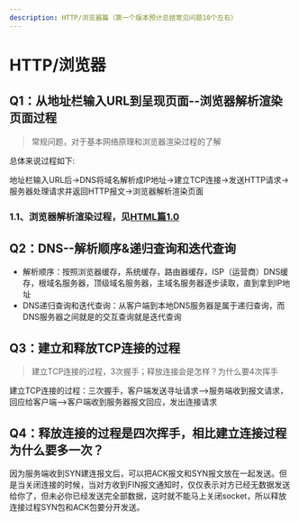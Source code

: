 ```yaml
---
description: HTTP/浏览器篇（第一个版本预计总结常见问题10个左右）
---
```


# HTTP/浏览器

## Q1：从地址栏输入URL到呈现页面--浏览器解析渲染页面过程

> 常规问题，对于基本网络原理和浏览器渲染过程的了解

总体来说过程如下:

地址栏输入URL后-&gt;DNS将域名解析成IP地址-&gt;建立TCP连接-&gt;发送HTTP请求-&gt;服务器处理请求并返回HTTP报文-&gt;浏览器解析渲染页面

### 1.1、浏览器解析渲染过程，见[HTML篇1.0](https://github.com/okaychen/FE-Interview-Questions/blob/master/interview/foundation/basis.md#1%E6%B5%8F%E8%A7%88%E5%99%A8%E8%A7%A3%E6%9E%90%E6%B8%B2%E6%9F%93%E9%A1%B5%E9%9D%A2%E8%BF%87%E7%A8%8B)

## Q2：DNS--解析顺序&递归查询和迭代查询

* 解析顺序：按照浏览器缓存，系统缓存，路由器缓存，ISP（运营商）DNS缓存，根域名服务器，顶级域名服务器，主域名服务器逐步读取，直到拿到IP地址
* DNS递归查询和迭代查询：从客户端到本地DNS服务器是属于递归查询，而DNS服务器之间就是的交互查询就是迭代查询

## Q3：建立和释放TCP连接的过程

> 建立TCP连接的过程，3次握手；释放连接会是怎样？为什么要4次挥手

建立TCP连接的过程：三次握手，客户端发送寻址请求--&gt;服务端收到报文请求，回应给客户端--&gt;客户端收到服务器报文回应，发出连接请求

## Q4：释放连接的过程是四次挥手，相比建立连接过程为什么要多一次？

因为服务端收到SYN建连报文后，可以把ACK报文和SYN报文放在一起发送。但是当关闭连接的时候，当对方收到FIN报文通知时，仅仅表示对方已经无数据发送给你了，但未必你已经发送完全部数据，这时就不能马上关闭socket，所以释放连接过程SYN包和ACK包要分开发送。


